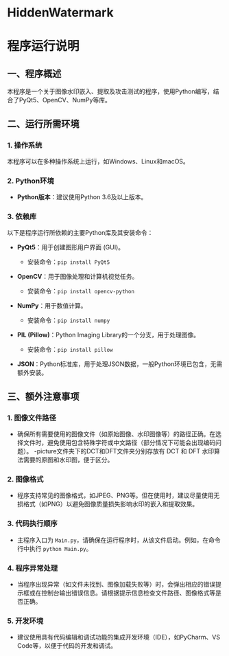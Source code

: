 # HiddenWatermark
# 程序运行说明

## 一、程序概述
本程序是一个关于图像水印嵌入、提取及攻击测试的程序，使用Python编写，结合了PyQt5、OpenCV、NumPy等库。

## 二、运行所需环境

### 1. 操作系统
本程序可以在多种操作系统上运行，如Windows、Linux和macOS。


### 2. Python环境
- **Python版本**：建议使用Python 3.6及以上版本。

### 3. 依赖库
以下是程序运行所依赖的主要Python库及其安装命令：

- **PyQt5**：用于创建图形用户界面 (GUI)。
  - 安装命令：`pip install PyQt5`

- **OpenCV**：用于图像处理和计算机视觉任务。
  - 安装命令：`pip install opencv-python`

- **NumPy**：用于数值计算。
  - 安装命令：`pip install numpy`

- **PIL (Pillow)**：Python Imaging Library的一个分支，用于处理图像。
  - 安装命令：`pip install pillow`

- **JSON**：Python标准库，用于处理JSON数据，一般Python环境已包含，无需额外安装。


## 三、额外注意事项

### 1. 图像文件路径
- 确保所有需要使用的图像文件（如原始图像、水印图像等）的路径正确。在选择文件时，避免使用包含特殊字符或中文路径（部分情况下可能会出现编码问题）。
-picture文件夹下的DCT和DFT文件夹分别存放有 DCT 和 DFT 水印算法需要的原图和水印图，便于区分。
### 2. 图像格式
- 程序支持常见的图像格式，如JPEG、PNG等。但在使用时，建议尽量使用无损格式（如PNG）以避免图像质量损失影响水印的嵌入和提取效果。

### 3. 代码执行顺序
- 主程序入口为 `Main.py`，请确保在运行程序时，从该文件启动。例如，在命令行中执行 `python Main.py`。

### 4. 程序异常处理
- 当程序出现异常（如文件未找到、图像加载失败等）时，会弹出相应的错误提示框或在控制台输出错误信息。请根据提示信息检查文件路径、图像格式等是否正确。

### 5. 开发环境
- 建议使用具有代码编辑和调试功能的集成开发环境（IDE），如PyCharm、VS Code等，以便于代码的开发和调试。
